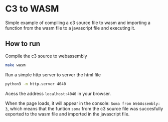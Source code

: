 # C3 to WASM

Simple example of compiling a c3 source file to wasm and importing a function from the wasm file to a javascript file and executing it.

## How to run

Compile the c3 source to webassembly
```bash
make wasm
```

Run a simple http server to server the html file
```bash
python3 -m http.server 4040
```

Acess the address `localhost:4040` in your browser.

When the page loads, it will appear in the console: `Soma from WebAssembly: 3`, which means that the funtion `soma` from the c3 source file was succesfully exported to the wasm file and imported in the javascript file.